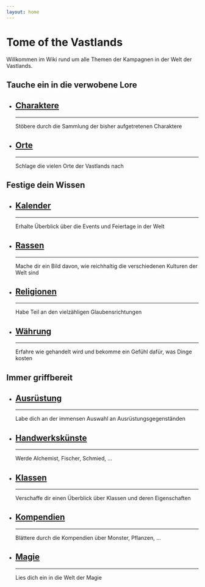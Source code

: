 ```yaml
---
layout: home
---
```


# Tome of the Vastlands

Willkommen im Wiki rund um alle Themen der Kampagnen in der Welt der Vastlands.

## Tauche ein in die verwobene Lore

<div class="item-list">
    <ul>
        <li>
            <h2><a href="{{ characters.html | relative_url }}">Charaktere</a></h2>
            <hr>
            <p>Stöbere durch die Sammlung der bisher aufgetretenen Charaktere</p>
        </li>
        <li>
            <h2><a href="{{ places.html | relative_url }}">Orte</a></h2>
            <hr>
            <p>Schlage die vielen Orte der Vastlands nach</p>
        </li>
    </ul>
</div>

## Festige dein Wissen

<div class="item-list">
    <ul>
        <li>
            <h2><a href="{{ calendar.html | relative_url }}">Kalender</a></h2>
            <hr>
            <p>Erhalte Überblick über die Events und Feiertage in der Welt</p>
        </li>
        <li>
            <h2><a href="{{ races.html | relative_url }}">Rassen</a></h2>
            <hr>
            <p>Mache dir ein Bild davon, wie reichhaltig die verschiedenen Kulturen der Welt sind</p>
        </li>
        <li>
            <h2><a href="{{ religions.html | relative_url }}">Religionen</a></h2>
            <hr>
            <p>Habe Teil an den vielzähligen Glaubensrichtungen</p>
        </li>
        <li>
            <h2><a href="{{ currency.html | relative_url }}">Währung</a></h2>
            <hr>
            <p>Erfahre wie gehandelt wird und bekomme ein Gefühl dafür, was Dinge kosten</p>
        </li>
    </ul>
</div>

## Immer griffbereit

<div class="item-list">
    <ul>
        <li>
            <h2><a href="{{ equipment.html | relative_url }}">Ausrüstung</a></h2>
            <hr>
            <p>Labe dich an der immensen Auswahl an Ausrüstungsgegenständen</p>
        </li>
        <li>
            <h2><a href="{{ artisanals.html | relative_url }}">Handwerkskünste</a></h2>
            <hr>
            <p>Werde Alchemist, Fischer, Schmied, ...</p>
        </li>
        <li>
            <h2><a href="{{ classes.html | relative_url }}">Klassen</a></h2>
            <hr>
            <p>Verschaffe dir einen Überblick über Klassen und deren Eigenschaften</p>
        </li>
        <li>
            <h2><a href="{{ compendia.html | relative_url }}">Kompendien</a></h2>
            <hr>
            <p>Blättere durch die Kompendien über Monster, Pflanzen, ...</p>
        </li>
        <li>
            <h2><a href="{{ magic.html | relative_url }}">Magie</a></h2>
            <hr>
            <p>Lies dich ein in die Welt der Magie</p>
        </li>
    </ul>
</div>